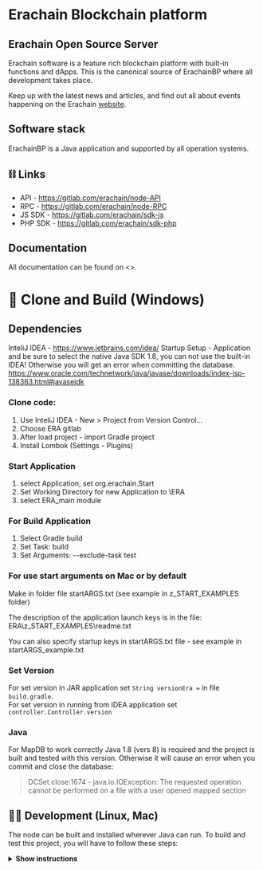 # Erachain Blockchain platform

## Erachain Open Source Server

Erachain software is a feature rich blockchain platform with built-in functions and dApps. This is the canonical source
of ErachainBP where all development takes place.

Keep up with the latest news and articles, and find out all about events happening on the
Erachain [website](https://erachain.org/).

## Software stack

ErachainBP is a Java application and supported by all operation systems.

## ⛓ Links

- API - https://gitlab.com/erachain/node-API
- RPC - https://gitlab.com/erachain/node-RPC
- JS SDK - https://gitlab.com/erachain/sdk-js
- PHP SDK - https://gitlab.com/erachain/sdk-php

## Documentation

All documentation can be found on <>.

# 🚀️ Clone and Build (Windows)

## Dependencies

InteliJ IDEA - https://www.jetbrains.com/idea/
Startup Setup - Application and be sure to select the native Java SDK 1.8, you can not use the built-in IDEA! Otherwise
you will get an error when committing the database.  
https://www.oracle.com/technetwork/java/javase/downloads/index-jsp-138363.html#javasejdk

### Clone code:

1. Use InteliJ IDEA - New > Project from Version Control...
2. Choose ERA gitlab
3. After load project - import Gradle project
4. Install Lombok (Settings - Plugins)

### Start Application

1. select Application, set org.erachain.Start
2. Set Working Directory for new Application to \ERA
3. select ERA_main module

### For Build Application

1. Select Gradle build
2. Set Task: build
3. Set Arguments: --exclude-task test

### For use start arguments on Mac or by default

Make in folder file startARGS.txt (see example in z_START_EXAMPLES folder)

The description of the application launch keys is in the file:  
ERA\z_START_EXAMPLES\readme.txt

You can also specify startup keys in startARGS.txt file - see example in startARGS_example.txt

### Set Version

For set version in JAR application set `String versionEra =` in file `build.gradle`.   
For set version in running from IDEA application set `controller.Controller.version`

### Java

For MapDB to work correctly Java 1.8 (vers 8) is required and the project is built and tested with this version.
Otherwise it will cause an error when you commit and close the database:

> DCSet.close:1674 - java.io.IOException: The requested operation cannot be performed on a file with a user opened mapped section

## 👨‍💻 Development (Linux, Mac)

The node can be built and installed wherever Java can run. To build and test this project, you will have to follow these
steps:

<details><summary><b>Show instructions</b></summary>

*1. Setup the environment.*

- Install Java for your platform:

```bash
sudo apt-get update
sudo apt-get install openjdk-8-jre                     # Ubuntu
# or
# brew cask install adoptopenjdk/openjdk/adoptopenjdk8 # Mac
```

- Install SBT (Scala Build Tool)

Please follow the SBT installation instructions depending on your
platform ([Linux](https://www.scala-sbt.org/1.0/docs/Installing-sbt-on-Linux.html)
, [Mac](https://www.scala-sbt.org/1.0/docs/Installing-sbt-on-Mac.html)
, [Windows](https://www.scala-sbt.org/1.0/docs/Installing-sbt-on-Windows.html))

*2. Clone this repo*

```bash
git clone https://gitlab.com/erachain/erachain-public
```

*3. Compile and run tests*

```bash
sbt checkPR
```

*4. Run integration tests (optional)*

- Run one test:

```bash
sbt node-it/testOnly *.TestClassName
# or 
# bash node-it/testOnly full.package.TestClassName
```

*5. Build packages*

```bash
sbt packageAll                   # Mainnet
```

`sbt packageAll` ‌produces only `deb` package along with a fat `jar`.

*6. Install DEB package*

`deb` package is located in target folder. You can replace '*' with actual package name:

```bash
sudo dpkg -i node/target/*.deb
```

# 🔧 Launching a node.

## Windows, Mac and Linux

Run erachain.jar file.

If your node will only used for forging then run it with the keys:
-nodatawallet -pass=[PASSWORD]  
Startup key description in z_START_EXAMPLES\readme.txt

## Local network

If you have turned on searching for nodes in local network and have restarted the node and no local nodes are found, you
have to add them explicitly to peers.json file (or peer-test.json or peers-demo.json or clonePEERS.json)

## Test Network (TestNet)

See readme in /z_START_EXAMPLES

## Demo Network (DemoNet)

see readme in /z_START_EXAMPLES

## Clonechains (for testers)

see readme in /z_GENESIS_EXAMPLES

### Disable journaling on disk system

Disable journaling on NTFS command line: fsutil usn deletejournal /d c:

# 🤝 Contributing

ErachainBP is an open source project and we are very happy to accept community contributions. Please refer
to [Contributing to GitLab page](https://) for more details.

For major changes, please open an issue first to discuss what you would like to change. Please make sure to update tests
as appropriate.

# Getting help

If something isn't clear, feel free to ask by email <support@erachain.org> or [Discord](https://discord.gg/vcDbPHyZ).


# ✨ Appendix: Extra-mining, extra-stacking and extra-inviting

The project has the ability to include different types of earnings for users: `extra-mining`, `extra-stacking`
and `extra-inviting`.

## Extra-mining - a system of rewards for active users

Is concluded in the rewards for the activity of users. Is awarded as a percentage of the balance of an asset or their
combination, if the user has been active for the specified period of time. Can be set up in a wide range. For example,
it is charged only when the transaction is created From an user's account or when transactions come to his account. With
a limited accrual period, etc.

For example - everyone will receive a reward on the AAA token balance at a rate of 5% per month, and the reward is paid
if on this account came the transaction, or from this account left the transaction, but the award can not be less than
0.01 and the period from the last payment of not more than 30 days.

The `extra-mining` settings are in the core.BlockChain module:

+ `ACTION_ROYALTY_START` - if more than 0 then `extra-mining` will start accruing,
+ `ACTION_ROYALTY_PERCENT` - sets the percentage of charge per month in thousandths of a percent. For example, a value
  of 1000 is 1% per month,
+ `ACTION_ROYALTY_MIN` - the minimum amount of payment. If the accumulated accrual is less than that, the payment for
  the given account on the given transaction does not occur,
+ `ACTION_ROYALTY_MAX_DAYS` - maximum accrual period in days. If more days have passed between the points, then this
  value this value for accrual
+ `ACTION_ROYALTY_TO_HOLD_ROYALTY_PERCENT` - percentage which is additionally credited to the program `extra-stacking` (
  see below),
+ `ACTION_ROYALTY_ASSET` - asset for which the account balance is calculated,
+ `ACTION_ROYALTY_PERSONS_ONLY` - to make accruals only for persons. In this case, the total balance of all accounts of
  the person is calculated.

So for example if you set the maximum accrual period in days - 10, then if someone was not active in the blockchain for
say 30 days, then next time he will be paid only for 10 days.

## Extra-staking - a dividend system of user rewards

Concludes in rewards for users' investments. It is given as a percentage on the balance of some asset or their aggregate
of course. In fact, it is a dividend payment for owning a share of some asset. It is possible to set the terms of
payments, minimum and maximum payments, as well as the source of total payments. For example, the source can be a
percentage of the total number of payments on `extra-mining` or `extra-inviting` made during the period of accrual
of `extra-staking`.

The settings of `extra-staking` are in the module core.BlockChain:

+ `HOLD_ROYALTY_PERIOD_DAYS` - how often we accrue in days. If = 0 - do not accrue,
+ `HOLD_ROYALTY_MIN` - the minimum payment - if less, we do not make payments in the given period for this account,
+ `HOLD_ROYALTY_EMITTER` - from which account the awards are issued
+ `HOLD_ROYALTY_ASSET` - account balance

## Extra-inviting - referral system of rewarding users

Is concluded in the rewards for attracting other users. Is charged as a percentage of the commission paid by the invited
user. Has several levels of accounting for invitations, so that awards can be received from your invited invitees, etc.
You can set the maximum depth, the share of payouts at each level, the share of total payouts.

The `extra-inviting` settings are in the core.BlockChain module:

+ `REFERAL_BONUS_FOR_PERSON` - the number of the block from which the invitation reward will work,
+ `FEE_INVITED_DEEP` - what is the maximum accounting level? If = 0 - do not charge,
+ ` BONUS_STOP_PERSON_KEY` - on what number of person to stop payment of referrals. That is, do not pay numbers less
  than specified,
+ ` FEE_INVITED_SHIFT ` - (not used now) - shift 2 for the coefficient for a share of the commission. 1 - 1/2 goes to
  referral. 2 - 1/4th, etc,
+ `BONUS_REFERAL` - maximum reward,
+ `FEE_INVITED_SHIFT_IN_LEVEL` - shift 2 for the factor of the next level. 1 - means half goes to the lower level. 2 -
  means 1/4th only, etc,
+ `BONUS_FOR_PERSON(int height)` - procedure, sets the reward for certifying a person's account,
+ `REFERAL_BONUS_FOR_PERSON(int height)` - procedure, triggers reward for invitations from a given block.

## Extra-tax and extra-burn

You can also set the percentage of commission on the volume of the asset transfer. And the percentage of asset burn on
transfer.

The `extra-staking` settings are in the core.BlockChain module:  
`ASSET_TRANSFER_PERCENTAGE` - list by asset number, value - commission percentage of volume and minimum commission. That
is, if the calculated value of commission will be less, then the specified lowest value will be deducted.

The settings of `extra-burn` are in the module core.BlockChain:  
`ASSET_BURN_PERCENTAGE` - list by asset number, value - the share of burn. If the asset is not specified in this list,
but is set in the list `ASSET_TRANSFER_PERCENTAGE`, then by default half of the commission is burnt.

# Hiring

We are hiring developers, support people, and production engineers all the time. If you're interested, please write to
us <info@erachain.org>

# 📝 Licence

ErachainBP server is licensed under the aGPL v3.

# Copyright

(c) 2018-2022 Erachain World PTE LTD